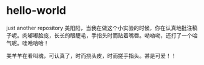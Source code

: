 # hello-world
just another repository
美阳阳，当我在做这个小实验的时候，你在认真地批注稿子呢。肉嘟嘟脸庞，长长的眼睫毛，手指头时而贴着嘴唇。呦呦呦，还打了一个哈气呢。哇哈哈哈！

美羊羊在看叫魂，可认真了，时而挠头皮，时而搓手指头。甚是可爱！！
